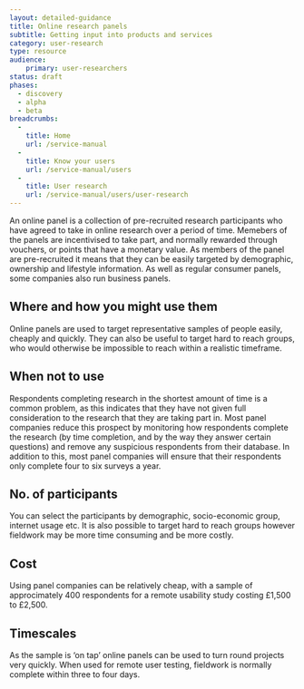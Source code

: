 ```yaml
---
layout: detailed-guidance
title: Online research panels
subtitle: Getting input into products and services
category: user-research
type: resource
audience: 
    primary: user-researchers  
status: draft
phases:
  - discovery
  - alpha
  - beta
breadcrumbs:
  -
    title: Home
    url: /service-manual
  -
    title: Know your users
    url: /service-manual/users
  -
    title: User research
    url: /service-manual/users/user-research
---
```


An online panel is a collection of pre-recruited research participants who have agreed to take in online research over a period of time. Memebers of the panels are incentivised to take part, and normally rewarded through vouchers, or points that have a monetary value. As members of the panel are pre-recruited it means that they can be easily targeted by demographic, ownership and lifestyle information. As well as regular consumer panels, some companies also run business panels.

## Where and how you might use them

Online panels are used to target representative samples of people easily, cheaply and quickly. They can also be useful to target hard to reach groups, who would otherwise be impossible to reach within a realistic timeframe.

## When not to use

Respondents completing research in the shortest amount of time is a common problem, as this indicates that they have not given full consideration to the research that they are taking part in. Most panel companies reduce this prospect by monitoring how respondents complete the research (by time completion, and by the way they answer certain questions) and remove any suspicious respondents from their database. In addition to this, most panel companies will ensure that their respondents only complete four to six surveys a year.

## No. of participants

You can select the participants by demographic, socio-economic group, internet usage etc. It is also possible to target hard to reach groups however fieldwork may be more time consuming and be more costly.

## Cost

Using panel companies can be relatively cheap, with a sample of approcimately 400 respondents for a remote usability study costing £1,500 to £2,500.

## Timescales

As the sample is ‘on tap’ online panels can be used to turn round projects very quickly. When used for remote user testing, fieldwork is normally complete within three to four days.
